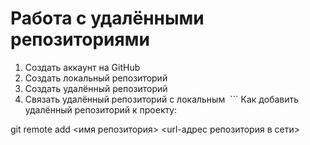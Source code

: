 # Работа с удалёнными репозиториями
1. Создать аккаунт на GitHub
2. Создать локальный репозиторий
3. Создать удалённый репозиторий
4. Связать удалённый репозиторий с локальным
 ```
Как добавить удалённый репозиторий к проекту:

git remote add <имя репозитория> <url-адрес репозитория в сети>
```